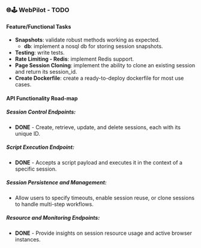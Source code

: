 ### 🌐🕹️ WebPilot - TODO
#### Feature/Functional Tasks
- **Snapshots**: validate robust methods working as expected.
    - **db**: implement a nosql db for storing session snapshots.
- **Testing**: write tests.
- **Rate Limiting - Redis**: implement Redis support.
- **Page Session Cloning**: implement the ability to clone an existing session and return its session_id.
- **Create Dockerfile**: create a ready-to-deploy dockerfile for most use cases.

#### API Functionality Road-map
##### Session Control Endpoints:
- **DONE** - Create, retrieve, update, and delete sessions, each with its unique ID.
##### Script Execution Endpoint:
- **DONE** - Accepts a script payload and executes it in the context of a specific session.
##### Session Persistence and Management:
- Allow users to specify timeouts, enable session reuse, or clone sessions to handle multi-step workflows.
##### Resource and Monitoring Endpoints:
- **DONE** - Provide insights on session resource usage and active browser instances.